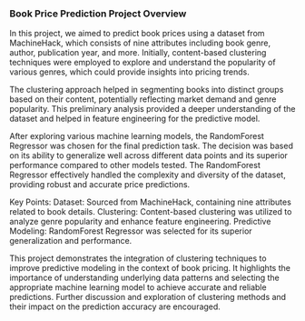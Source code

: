 ### Book Price Prediction Project Overview
In this project, we aimed to predict book prices using a dataset from MachineHack, which consists of nine attributes including book genre, author, publication year, and more. 
Initially, content-based clustering techniques were employed to explore and understand the popularity of various genres, which could provide insights into pricing trends.

The clustering approach helped in segmenting books into distinct groups based on their content, potentially reflecting market demand and genre popularity. 
This preliminary analysis provided a deeper understanding of the dataset and helped in feature engineering for the predictive model.

After exploring various machine learning models, the RandomForest Regressor was chosen for the final prediction task. 
The decision was based on its ability to generalize well across different data points and its superior performance compared to other models tested. 
The RandomForest Regressor effectively handled the complexity and diversity of the dataset, providing robust and accurate price predictions.

Key Points:
Dataset: Sourced from MachineHack, containing nine attributes related to book details.
Clustering: Content-based clustering was utilized to analyze genre popularity and enhance feature engineering.
Predictive Modeling: RandomForest Regressor was selected for its superior generalization and performance.

This project demonstrates the integration of clustering techniques to improve predictive modeling in the context of book pricing. 
It highlights the importance of understanding underlying data patterns and selecting the appropriate machine learning model to achieve accurate and reliable predictions. 
Further discussion and exploration of clustering methods and their impact on the prediction accuracy are encouraged.
